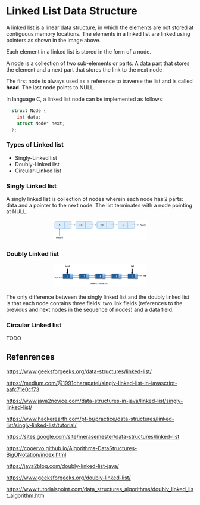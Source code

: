 # Linked List Data Structure

A linked list is a linear data structure, in which the elements are not stored at contiguous memory locations. The elements in a linked list are linked using pointers as shown in the image above.

Each element in a linked list is stored in the form of a node.

A node is a collection of two sub-elements or parts. A data part that stores the element and a next part that stores the link to the next node.

The first node is always used as a reference to traverse the list and is called <strong>head</strong>. The last node points to NULL.

In language C, a linked list node can be implemented as follows:

```c
  struct Node {
    int data;
    struct Node* next;
  };
```

### Types of Linked list

- Singly-Linked list
- Doubly-Linked list
- Circular-Linked list

### Singly Linked list

A singly linked list is collection of nodes wherein each node has 2 parts: data and a pointer to the next node. The list terminates with a node pointing at NULL.

<p align="center">
  <img src="../images/linked-list-singly.png" width="50%"/>
</p>

### Doubly Linked list

<p align="center">
  <img src="../images/doubly-linked-list.png" width="50%"/>
</p>

The only difference between the singly linked list and the doubly linked list is that each node contains three fields: two link fields (references to the previous and next nodes in the sequence of nodes) and a data field.

### Circular Linked list

TODO

## Refenrences

https://www.geeksforgeeks.org/data-structures/linked-list/

https://medium.com/@1991dharapatel/singly-linked-list-in-javascript-aafc71e0cf73

https://www.java2novice.com/data-structures-in-java/linked-list/singly-linked-list/

https://www.hackerearth.com/pt-br/practice/data-structures/linked-list/singly-linked-list/tutorial/

https://sites.google.com/site/merasemester/data-structures/linked-list

https://cooervo.github.io/Algorithms-DataStructures-BigONotation/index.html

https://java2blog.com/doubly-linked-list-java/

https://www.geeksforgeeks.org/doubly-linked-list/

https://www.tutorialspoint.com/data_structures_algorithms/doubly_linked_list_algorithm.htm